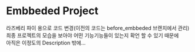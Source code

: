 Embbeded Project
====

라즈베리 파이 용으로 코드 변경(이전의 코드는 before_embbeded 브랜치에서 관리)  
최종 프로젝트의 모습을 보아야 어떤 기능기능들이 있는지 확언 할 수 있기 때문에  
아직은 이정도의 Description 밖에...